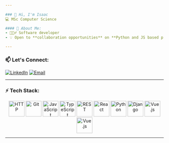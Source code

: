 ```yaml
---
 
### 👋 Hi, I'm Isaac 
💻 MSc Computer Science  

#### 🚀 About Me: 
- 🙋🏾‍♂️ Software developer
- 💡 Open to **collaboration opportunities** on **Python and JS based projects**  

---
```


### 📫 Let's Connect:  
[![LinkedIn](https://img.shields.io/badge/LinkedIn-blue?style=for-the-badge&logo=linkedin)](https://www.linkedin.com/in/isaac-semb) [![Email](https://img.shields.io/badge/Email-D14836?style=for-the-badge&logo=gmail&logoColor=white)](mailto:isaacsemb1996@gmail.com)  

---

### ⚡ Tech Stack:
 
<div align="center">
    <img width="50" src="https://raw.githubusercontent.com/marwin1991/profile-technology-icons/refs/heads/main/icons/http.png" alt="HTTP" title="HTTP"/>  
    <img width="50" src="https://raw.githubusercontent.com/marwin1991/profile-technology-icons/refs/heads/main/icons/git.png" alt="Git" title="Git"/>  
    <img width="50" src="https://raw.githubusercontent.com/marwin1991/profile-technology-icons/refs/heads/main/icons/javascript.png" alt="JavaScript" title="JavaScript"/>  
    <img width="50" src="https://raw.githubusercontent.com/marwin1991/profile-technology-icons/refs/heads/main/icons/typescript.png" alt="TypeScript" title="TypeScript"/>  
    <img width="50" src="https://raw.githubusercontent.com/marwin1991/profile-technology-icons/refs/heads/main/icons/rest.png" alt="REST" title="REST"/>  
    <img width="50" src="https://raw.githubusercontent.com/marwin1991/profile-technology-icons/refs/heads/main/icons/react.png" alt="React" title="React"/>  
    <img width="50" src="https://raw.githubusercontent.com/marwin1991/profile-technology-icons/refs/heads/main/icons/python.png" alt="Python" title="Python"/>
    <img width="50" src="https://raw.githubusercontent.com/marwin1991/profile-technology-icons/refs/heads/main/icons/django.png" alt="Django" title="Django"/>
    <img width="50" src="https://raw.githubusercontent.com/marwin1991/profile-technology-icons/refs/heads/main/icons/vue_js.png" alt="Vue.js" title="Vue.js"/>
    <img background="white" width="50" src="https://raw.githubusercontent.com/marwin1991/profile-technology-icons/refs/heads/main/icons/flask.png" alt="Vue.js" title="Vue.js"/>
</div>

</div>

---

